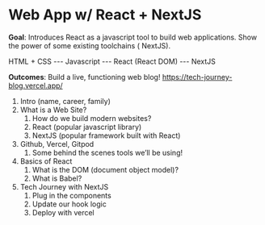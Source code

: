 # Web App w/ React + NextJS

**Goal**: Introduces React as a javascript tool to build web applications. Show the power of some existing toolchains (
NextJS).

HTML + CSS --- Javascript --- React (React DOM) --- NextJS

**Outcomes**: Build a live, functioning web blog! https://tech-journey-blog.vercel.app/

1. Intro (name, career, family)
2. What is a Web Site?
   1. How do we build modern websites?
   2. React (popular javascript library)
   3. NextJS (popular framework built with React)
3. Github, Vercel, Gitpod
   1. Some behind the scenes tools we’ll be using!
4. Basics of React
   1. What is the DOM (document object model)?
   2. What is Babel?
5. Tech Journey with NextJS
   1. Plug in the components
   2. Update our hook logic
   3. Deploy with vercel
